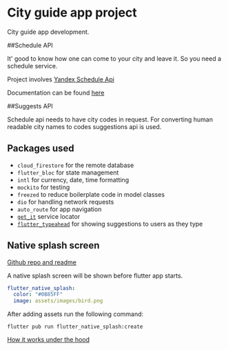 # City guide app project
City guide app development.

##Schedule API

It' good to know how one can come to your city and leave it. So you need a schedule service.

Project involves [Yandex Schedule Api](https://yandex.ru/dev/rasp/raspapi/)

Documentation can be found [here](https://yandex.ru/dev/rasp/doc/concepts/about.html)

##Suggests API

Schedule api needs to have city codes in request. For converting human readable city names to codes
suggestions api is used. 

## Packages used

- `cloud_firestore` for the remote database
- `flutter_bloc` for state management
- `intl` for currency, date, time formatting
- `mockito` for testing
- `freezed` to reduce boilerplate code in model classes
- `dio` for handling network requests
- `auto_route` for app navigation
- [`get_it`](https://pub.dev/packages/get_it) service locator
- [`flutter_typeahead`](https://pub.dev/packages/flutter_typeahead) for showing suggestions to users as they type

## Native splash screen
[Github repo and readme](https://github.com/jonbhanson/flutter_native_splash#readme)

A native splash screen will be shown before flutter app starts.
```yaml
flutter_native_splash:
  color: "#0B85FF"
  image: assets/images/bird.png
```
After adding assets run the following command:
```
flutter pub run flutter_native_splash:create
```
[How it works under the hood](https://github.com/jonbhanson/flutter_native_splash#readme)
